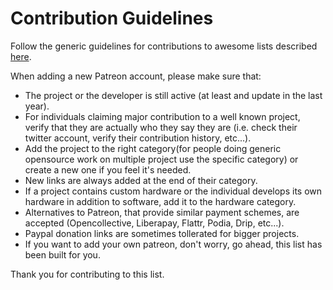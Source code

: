 # Contribution Guidelines

Follow the generic guidelines for contributions to awesome lists described [here](https://github.com/sindresorhus/awesome/blob/master/contributing.md).

When adding a new Patreon account, please make sure that:

* The project or the developer is still active (at least and update in the last year).
* For individuals claiming major contribution to a well known project, verify that they are actually who they say they are (i.e. check their twitter account, verify their contribution history, etc...).
* Add the project to the right category(for people doing generic opensource work on multiple project use the specific category) or create a new one if you feel it's needed. 
* New links are always added at the end of their category.
* If a project contains custom hardware or the individual develops its own hardware in addition to software, add it to the hardware category.
* Alternatives to Patreon, that provide similar payment schemes, are accepted (Opencollective, Liberapay, Flattr, Podia, Drip, etc...).
* Paypal donation links are sometimes tollerated for bigger projects.
* If you want to add your own patreon, don't worry, go ahead, this list has been built for you.

Thank you for contributing to this list.
